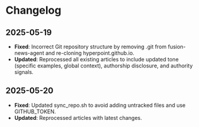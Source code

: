 # Changelog

## 2025-05-19
- **Fixed**: Incorrect Git repository structure by removing .git from fusion-news-agent and re-cloning hyperpoint.github.io.
- **Updated**: Reprocessed all existing articles to include updated tone (specific examples, global context), authorship disclosure, and authority signals.

## 2025-05-20
- **Fixed**: Updated sync_repo.sh to avoid adding untracked files and use GITHUB_TOKEN.
- **Updated**: Reprocessed articles with latest changes.
